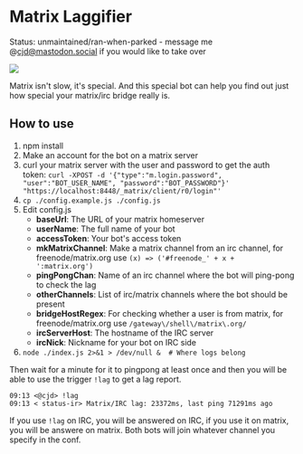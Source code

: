 # Matrix Laggifier

Status: unmaintained/ran-when-parked - message me @cjd@mastodon.social if you would like to take over

![](https://raw.github.com/cjdelisle/matrix-laggifier/master/they_waitin.jpeg)

Matrix isn't slow, it's special. And this special bot can help you find out just how special your matrix/irc bridge really is.

## How to use

1. npm install
2. Make an account for the bot on a matrix server
3. curl your matrix server with the user and password to get the auth token:
  ```curl -XPOST -d '{"type":"m.login.password", "user":"BOT_USER_NAME", "password":"BOT_PASSWORD"}' "https://localhost:8448/_matrix/client/r0/login"'```
4. `cp ./config.example.js ./config.js`
5. Edit config.js
    * **baseUrl**: The URL of your matrix homeserver
    * **userName**: The full name of your bot
    * **accessToken**: Your bot's access token
    * **mkMatrixChannel**: Make a matrix channel from an irc channel, for freenode/matrix.org use `(x) => ('#freenode_' + x + ':matrix.org')`
    * **pingPongChan**: Name of an irc channel where the bot will ping-pong to check the lag
    * **otherChannels**: List of irc/matrix channels where the bot should be present
    * **bridgeHostRegex**: For checking whether a user is from matrix, for freenode/matrix.org use `/gateway\/shell\/matrix\.org/`
    * **ircServerHost**: The hostname of the IRC server
    * **ircNick**: Nickname for your bot on IRC side
6. `node ./index.js 2>&1 > /dev/null &  # Where logs belong` 

Then wait for a minute for it to pingpong at least once and then you will be able to use the
trigger `!lag` to get a lag report.

```
09:13 <@cjd> !lag
09:13 < status-ir> Matrix/IRC lag: 23372ms, last ping 71291ms ago
```

If you use `!lag` on IRC, you will be answered on IRC, if you use it on matrix, you will be
answere on matrix. Both bots will join whatever channel you specify in the conf.
